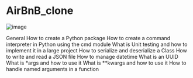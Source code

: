 # AirBnB_clone

![image](https://user-images.githubusercontent.com/56034849/156102955-559f8659-bee1-44a6-9355-e4919fe8c097.png)

General
How to create a Python package
How to create a command interpreter in Python using the cmd module
What is Unit testing and how to implement it in a large project
How to serialize and deserialize a Class
How to write and read a JSON file
How to manage datetime
What is an UUID
What is *args and how to use it
What is **kwargs and how to use it
How to handle named arguments in a function
